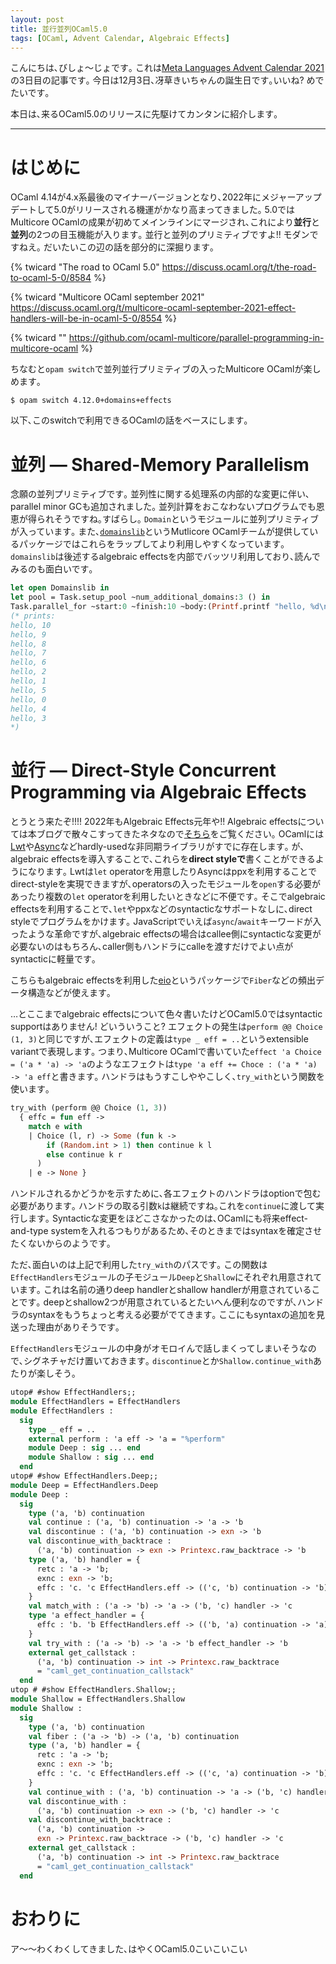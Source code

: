 ```yaml
---
layout: post
title: 並行並列OCaml5.0
tags: [OCaml, Advent Calendar, Algebraic Effects]
---
```


こんにちは､びしょ〜じょです｡
これは[Meta Languages Advent Calendar 2021](https://qiita.com/advent-calendar/2021/ml)の3日目の記事です｡
今日は12月3日､冴草きいちゃんの誕生日です｡いいね? めでたいです｡

本日は､来るOCaml5.0のリリースに先駆けてカンタンに紹介します｡

---

# はじめに

OCaml 4.14が4.x系最後のマイナーバージョンとなり､2022年にメジャーアップデートして5.0がリリースされる機運がかなり高まってきました｡
5.0ではMulticore OCamlの成果が初めてメインラインにマージされ､これにより**並行**と**並列**の2つの目玉機能が入ります｡
並行と並列のプリミティブですよ!! モダンですねえ｡
だいたいこの辺の話を部分的に深掘ります｡

{% twicard "The road to OCaml 5.0" https://discuss.ocaml.org/t/the-road-to-ocaml-5-0/8584 %}

{% twicard "Multicore OCaml september 2021" https://discuss.ocaml.org/t/multicore-ocaml-september-2021-effect-handlers-will-be-in-ocaml-5-0/8554 %}

{% twicard "" https://github.com/ocaml-multicore/parallel-programming-in-multicore-ocaml %}

ちなむと`opam switch`で並列並行プリミティブの入ったMulticore OCamlが楽しめます｡

```shell
$ opam switch 4.12.0+domains+effects
```
以下､このswitchで利用できるOCamlの話をベースにします｡

# 並列 ― Shared-Memory Parallelism
念願の並列プリミティブです｡
並列性に関する処理系の内部的な変更に伴い､parallel minor GCも追加されました｡
並列計算をおこなわないプログラムでも恩恵が得られそうですね｡すばらし｡
`Domain`というモジュールに並列プリミティブが入っています｡
また､[`domainslib`](https://github.com/ocaml-multicore/domainslib)というMutlicore OCamlチームが提供しているパッケージではこれらをラップしてより利用しやすくなっています｡
`domainslib`は後述するalgebraic effectsを内部でバッツリ利用しており､読んでみるのも面白いです｡

```ocaml
let open Domainslib in
let pool = Task.setup_pool ~num_additional_domains:3 () in
Task.parallel_for ~start:0 ~finish:10 ~body:(Printf.printf "hello, %d\n") pool;;
(* prints:
hello, 10
hello, 9
hello, 8
hello, 7
hello, 6
hello, 2
hello, 1
hello, 5
hello, 0
hello, 4
hello, 3
*)
```

# 並行 ― Direct-Style Concurrent Programming via Algebraic Effects
とうとう来たぞ!!!! 2022年もAlgebraic Effects元年や!!
Algebraic effectsについては本ブログで散々こすってきたネタなので<a href="/tags.html#Algebraic Effects-ref">そちら</a>をご覧ください｡
OCamlには[Lwt](https://ocsigen.org/lwt/latest/manual/manual)や[Async](https://opensource.janestreet.com/async/)などhardly-usedな非同期ライブラリがすでに存在します｡
が､algebraic effectsを導入することで､これらを**direct styleで**書くことができるようになります｡
Lwtは`let` operatorを用意したりAsyncはppxを利用することでdirect-styleを実現できますが､operatorsの入ったモジュールを`open`する必要があったり複数の`let` operatorを利用したいときなどに不便です｡
そこでalgebraic effectsを利用することで､`let`やppxなどのsyntacticなサポートなしに､direct styleでプログラムをかけます｡
JavaScriptでいえば`async`/`await`キーワードが入ったような革命ですが､algebraic effectsの場合はcallee側にsyntacticな変更が必要ないのはもちろん､caller側もハンドラにcalleを渡すだけでよい点がsyntacticに軽量です｡

こちらもalgebraic effectsを利用した[eio](https://github.com/ocaml-multicore/eio)というパッケージで`Fiber`などの頻出データ構造などが使えます｡

…とここまでalgebraic effectsについて色々書いたけどOCaml5.0ではsyntactic supportはありません! どいういうこと?
エフェクトの発生は`perform @@ Choice (1, 3)`と同じですが､エフェクトの定義は`type _ eff = ..`というextensible variantで表現します｡
つまり､Multicore OCamlで書いていた`effect 'a Choice = ('a * 'a) -> 'a`のようなエフェクトは`type 'a eff += Choce : ('a * 'a) -> 'a eff`と書きます｡
ハンドラはもうすこしややこしく､`try_with`という関数を使います｡

```ocaml
try_with (perform @@ Choice (1, 3))
  { effc = fun eff -> 
    match e with 
    | Choice (l, r) -> Some (fun k ->
        if (Random.int > 1) then continue k l
        else continue k r
      )
    | e -> None }
```

ハンドルされるかどうかを示すために､各エフェクトのハンドラはoptionで包む必要があります｡
ハンドラの取る引数`k`は継続ですね｡これを`continue`に渡して実行します｡
Syntacticな変更をほどこさなかったのは､OCamlにも将来effect-and-type systemを入れるつもりがあるため､そのときまではsyntaxを確定させたくないからのようです｡

ただ､面白いのは上記で利用した`try_with`のパスです｡
この関数は`EffectHandlers`モジュールの子モジュール`Deep`と`Shallow`にそれぞれ用意されています｡
これは名前の通りdeep handlerとshallow handlerが用意されていることです｡
deepとshallow2つが用意されているとたいへん便利なのですが､ハンドラのsyntaxをもうちょっと考える必要がでてきます｡
ここにもsyntaxの追加を見送った理由がありそうです｡

`EffectHandlers`モジュールの中身がオモロイんで話しまくってしまいそうなので､シグネチャだけ置いておきます｡
`discontinue`とか`Shallow.continue_with`あたりが楽しそう｡

```ocaml
utop# #show EffectHandlers;;
module EffectHandlers = EffectHandlers
module EffectHandlers :
  sig
    type _ eff = ..
    external perform : 'a eff -> 'a = "%perform"
    module Deep : sig ... end
    module Shallow : sig ... end
  end
utop# #show EffectHandlers.Deep;;
module Deep = EffectHandlers.Deep
module Deep :
  sig
    type ('a, 'b) continuation
    val continue : ('a, 'b) continuation -> 'a -> 'b
    val discontinue : ('a, 'b) continuation -> exn -> 'b
    val discontinue_with_backtrace :
      ('a, 'b) continuation -> exn -> Printexc.raw_backtrace -> 'b
    type ('a, 'b) handler = {
      retc : 'a -> 'b;
      exnc : exn -> 'b;
      effc : 'c. 'c EffectHandlers.eff -> (('c, 'b) continuation -> 'b) option;
    }
    val match_with : ('a -> 'b) -> 'a -> ('b, 'c) handler -> 'c
    type 'a effect_handler = {
      effc : 'b. 'b EffectHandlers.eff -> (('b, 'a) continuation -> 'a) option;
    }
    val try_with : ('a -> 'b) -> 'a -> 'b effect_handler -> 'b
    external get_callstack :
      ('a, 'b) continuation -> int -> Printexc.raw_backtrace
      = "caml_get_continuation_callstack"
  end
utop # #show EffectHandlers.Shallow;;
module Shallow = EffectHandlers.Shallow
module Shallow :
  sig
    type ('a, 'b) continuation
    val fiber : ('a -> 'b) -> ('a, 'b) continuation
    type ('a, 'b) handler = {
      retc : 'a -> 'b;
      exnc : exn -> 'b;
      effc : 'c. 'c EffectHandlers.eff -> (('c, 'a) continuation -> 'b) option;
    }
    val continue_with : ('a, 'b) continuation -> 'a -> ('b, 'c) handler -> 'c
    val discontinue_with :
      ('a, 'b) continuation -> exn -> ('b, 'c) handler -> 'c
    val discontinue_with_backtrace :
      ('a, 'b) continuation ->
      exn -> Printexc.raw_backtrace -> ('b, 'c) handler -> 'c
    external get_callstack :
      ('a, 'b) continuation -> int -> Printexc.raw_backtrace
      = "caml_get_continuation_callstack"
  end
```

# おわりに
ア～～わくわくしてきました､はやくOCaml5.0こいこいこい
